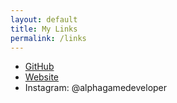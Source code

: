 ```yaml
---
layout: default
title: My Links
permalink: /links
---
```

* [GitHub](https://github.com/AlphaGameDeveloepr)
* [Website](https://alphagame.dev)
* Instagram: @alphagamedeveloper
